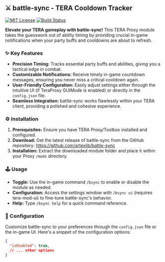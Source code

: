 ## ⚔️ battle-sync - TERA Cooldown Tracker 

[![MIT License](https://img.shields.io/badge/License-MIT-brightgreen.svg)](https://github.com/artexlib/battle-sync/blob/main/LICENSE)  [![Build Status](https://img.shields.io/badge/Build-passing-brightgreen)](https://github.com/artexlib/battle-sync)

**Elevate your TERA gameplay with battle-sync!** This TERA Proxy module takes the guesswork out of ability timing by providing crucial in-game notifications when your party buffs and cooldowns are about to refresh.

### ✨ Key Features

* **Precision Timing:** Tracks essential party buffs and abilities, giving you a tactical edge in combat.
* **Customizable Notifications:** Receive timely in-game countdown messages, ensuring you never miss a critical cooldown again.
* **User-Friendly Configuration:** Easily adjust settings either through the intuitive UI (if TeraProxy GUIMode is enabled) or directly in the `config.json` file.
* **Seamless Integration:** battle-sync works flawlessly within your TERA client, providing a polished and cohesive experience. 

### ⚙️ Installation

1. **Prerequisites:** Ensure you have TERA Proxy/Toolbox installed and configured.
2. **Download:** Get the latest release of battle-sync from the GitHub repository: https://github.com/artexlib/battle-sync
3. **Installation:** Extract the downloaded module folder and place it within your Proxy `/mods` directory.

### 🕹️ Usage

* **Toggle:** Use the in-game command `/bsync` to enable or disable the module as needed.
* **Configuration:** Access the settings window with `/bsync ui` (requires tera-mod-ui) to fine-tune battle-sync's behavior.
* **Help:**  Type `/bsync help` for a quick command reference.

### 🔧  Configuration

Customize battle-sync to your preferences through the `config.json` file or the in-game UI.  Here's a snippet of the configuration options:

```json
{
  "isEnabled": true,
  // ... other options
}

